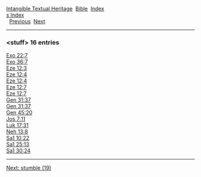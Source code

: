[Intangible Textual Heritage](../../index)  [Bible](../index) 
[Index](index)   
[s Index](_s_)  
  [Previous](c11052)  [Next](c11054) 

------------------------------------------------------------------------

### &lt;stuff&gt; 16 entries

[Exo 22:7](../kjv/exo022.htm#007)  
[Exo 36:7](../kjv/exo036.htm#007)  
[Eze 12:3](../kjv/eze012.htm#003)  
[Eze 12:4](../kjv/eze012.htm#004)  
[Eze 12:4](../kjv/eze012.htm#004)  
[Eze 12:7](../kjv/eze012.htm#007)  
[Eze 12:7](../kjv/eze012.htm#007)  
[Gen 31:37](../kjv/gen031.htm#037)  
[Gen 31:37](../kjv/gen031.htm#037)  
[Gen 45:20](../kjv/gen045.htm#020)  
[Jos 7:11](../kjv/jos007.htm#011)  
[Luk 17:31](../kjv/luk017.htm#031)  
[Neh 13:8](../kjv/neh013.htm#008)  
[Sa1 10:22](../kjv/sa1010.htm#022)  
[Sa1 25:13](../kjv/sa1025.htm#013)  
[Sa1 30:24](../kjv/sa1030.htm#024)  

------------------------------------------------------------------------

[Next: stumble (19)](c11054)
